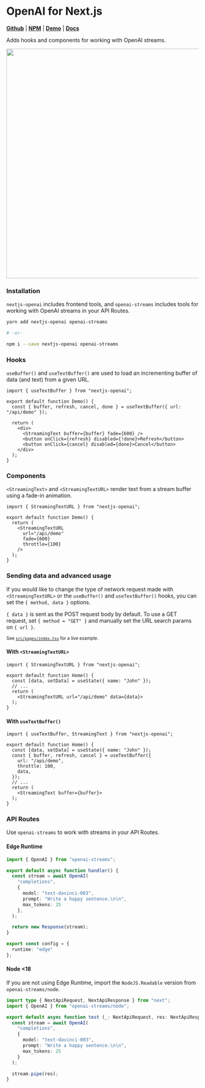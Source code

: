 # OpenAI for Next.js

[**Github**](https://github.com/SpellcraftAI/nextjs-openai) |
[**NPM**](https://npmjs.com/package/nextjs-openai) |
[**Demo**](https://nextjs-openai.vercel.app) |
[**Docs**](https://nextjs-openai.vercel.app/docs)

Adds hooks and components for working with OpenAI streams.

<img width="600"
src="https://github.com/SpellcraftAI/nextjs-openai/raw/master/public/nextjs-openai-demo.gif">

### Installation

`nextjs-openai` includes frontend tools, and `openai-streams` includes tools for
working with OpenAI streams in your API Routes.

```bash
yarn add nextjs-openai openai-streams

# -or-

npm i --save nextjs-openai openai-streams
```

### Hooks

`useBuffer()` and `useTextBuffer()` are used to load an incrementing buffer of
data (and text) from a given URL.

```tsx
import { useTextBuffer } from "nextjs-openai";

export default function Demo() {
  const { buffer, refresh, cancel, done } = useTextBuffer({ url: "/api/demo" });
  
  return (
    <div>
      <StreamingText buffer={buffer} fade={600} />
      <button onClick={refresh} disabled={!done}>Refresh</button>
      <button onClick={cancel} disabled={done}>Cancel</button>
    </div>
  );
}
```

### Components

`<StreamingText>` and `<StreamingTextURL>` render text from a stream buffer
using a fade-in animation.

```tsx
import { StreamingTextURL } from "nextjs-openai";

export default function Demo() {
  return (
    <StreamingTextURL 
      url="/api/demo" 
      fade={600} 
      throttle={100} 
    />
  );
}
```

### Sending data and advanced usage

If you would like to change the type of network request made with
`<StreamingTextURL>` or the `useBuffer()` and `useTextBuffer()` hooks, you can
set the `{ method, data }` options.

`{ data }` is sent as the POST request body by default. To use a GET request,
set `{ method = "GET" }` and manually set the URL search params on `{ url }`.

<sub>See
[`src/pages/index.tsx`](https://github.com/SpellcraftAI/nextjs-openai/blob/master/src/pages/index.tsx)
for a live example.</sub>

#### With `<StreamingTextURL>`

```tsx
import { StreamingTextURL } from "nextjs-openai";

export default function Home() {
  const [data, setData] = useState({ name: "John" });
  // ...
  return (
    <StreamingTextURL url="/api/demo" data={data}>
  );
}
```

#### With `useTextBuffer()`

```tsx
import { useTextBuffer, StreamingText } from "nextjs-openai";

export default function Home() {
  const [data, setData] = useState({ name: "John" });
  const { buffer, refresh, cancel } = useTextBuffer({
    url: "/api/demo",
    throttle: 100,
    data,
  });
  // ...
  return (
    <StreamingText buffer={buffer}>
  );
}
```

### API Routes

Use `openai-streams` to work with streams in your API Routes.

#### Edge Runtime

```ts
import { OpenAI } from "openai-streams";

export default async function handler() {
  const stream = await OpenAI(
    "completions",
    {
      model: "text-davinci-003",
      prompt: "Write a happy sentence.\n\n",
      max_tokens: 25
    },
  );

  return new Response(stream);
}

export const config = {
  runtime: "edge"
};
```

#### Node <18

If you are not using Edge Runtime, import the `NodeJS.Readable` version from
`openai-streams/node`.

```ts
import type { NextApiRequest, NextApiResponse } from "next";
import { OpenAI } from "openai-streams/node";

export default async function test (_: NextApiRequest, res: NextApiResponse) {
  const stream = await OpenAI(
    "completions",
    {
      model: "text-davinci-003",
      prompt: "Write a happy sentence.\n\n",
      max_tokens: 25
    }
  );

  stream.pipe(res);
}
```
